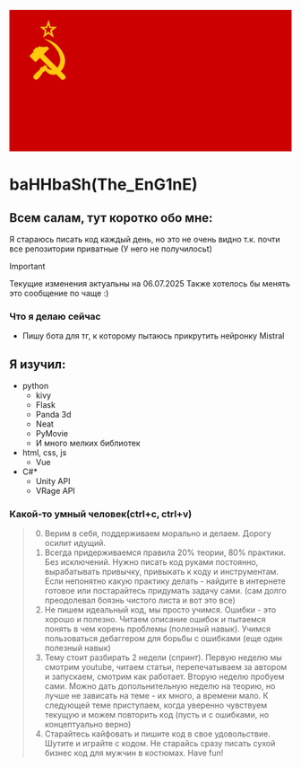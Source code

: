 ![Ussr img](/sssr.png)
# baHHbaSh(The_EnG1nE)
## Всем салам, тут коротко обо мне:
Я стараюсь писать код каждый день, но это не очень видно т.к. почти все репозитории приватные (У него не получилосьt)
> [!IMPORTANT]
> Текущие изменения актуальны на 06.07.2025 Также хотелось бы менять это сообщение по чаще :)
### Что я делаю сейчас
- Пишу бота для тг, к которому пытаюсь прикрутить нейронку Mistral
## Я изучил:
- python
  - kivy
  - Flask
  - Panda 3d
  - Neat
  - PyMovie
  - И много мелких библиотек
- html, css, js
  - Vue
- C#*
  - Unity API
  - VRage API
### Какой-то умный человек(ctrl+c, ctrl+v)
> 0. Верим в себя, поддерживаем морально и делаем. Дорогу осилит идущий.
> 1. Всегда придерживаемся правила 20% теории, 80% практики. Без исключений. Нужно писать код руками постоянно, вырабатывать привычку, привыкать к коду и инструментам. Если непонятно какую практику делать - найдите в интернете готовое или постарайтесь придумать задачу сами. (сам долго преодолевал боязнь чистого листа и вот это все)
> 2. Не пишем идеальный код, мы просто учимся. Ошибки - это хорошо и полезно. Читаем описание ошибок и пытаемся понять в чем корень проблемы (полезный навык). Учимся пользоваться дебаггером для борьбы с ошибками (еще один полезный навык)
> 3. Тему стоит разбирать 2 недели (спринт). Первую неделю мы смотрим youtube, читаем статьи, перепечатываем за автором и запускаем, смотрим как работает. Вторую неделю пробуем сами. Можно дать допольнительную неделю на теорию, но лучше не зависать на теме - их много, а времени мало. К следующей теме приступаем, когда уверенно чувствуем текущую и можем повторить код (пусть и с ошибками, но концептуально верно)
> 4. Старайтесь кайфовать и пишите код в свое удовольствие. Шутите и играйте с кодом. Не старайсь сразу писать сухой бизнес код для мужчин в костюмах. Have fun!
<!--
**baHHbaSh/baHHbaSh** is a ✨ _special_ ✨ repository because its `README.md` (this file) appears on your GitHub profile.

Here are some ideas to get you started:

- 🔭 I’m currently working on ...
- 🌱 I’m currently learning ...
- 👯 I’m looking to collaborate on ...
- 🤔 I’m looking for help with ...
- 💬 Ask me about ...
- 📫 How to reach me: ...
- 😄 Pronouns: ...
- ⚡ Fun fact: ...
-->
